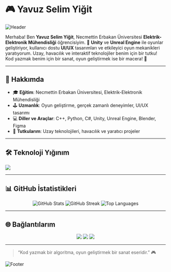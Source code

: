 # 🎮 Yavuz Selim Yiğit

![Header](https://capsule-render.vercel.app/api?type=waving&color=1E90FF&height=200§ion=header&text=Yavuz%20Selim%20Yiğit&fontSize=30&animation=fadeIn&fontAlignY=38&desc=Oyun%20Geliştirici%20%7C%20Elektrik-Elektronik%20Mühendisi&descAlignY=55&fontColor=FFFFFF)

Merhaba! Ben **Yavuz Selim Yiğit**, Necmettin Erbakan Üniversitesi **Elektrik-Elektronik Mühendisliği** öğrencisiyim. 🚀 **Unity** ve **Unreal Engine** ile oyunlar geliştiriyor, kullanıcı dostu **UI/UX** tasarımları ve etkileyici oyun mekanikleri yaratıyorum. Uzay, havacılık ve interaktif teknolojiler benim için bir tutku! Kod yazmak benim için bir sanat, oyun geliştirmek ise bir macera! 🎨

---

## 🚀 Hakkımda

- 🎓 **Eğitim**: Necmettin Erbakan Üniversitesi, Elektrik-Elektronik Mühendisliği
- 🕹️ **Uzmanlık**: Oyun geliştirme, gerçek zamanlı deneyimler, UI/UX tasarımı
- 💻 **Diller ve Araçlar**: C++, Python, C#, Unity, Unreal Engine, Blender, Figma
- 🌌 **Tutkularım**: Uzay teknolojileri, havacılık ve yaratıcı projeler

---

## 🛠️ Teknoloji Yığınım

<p align="left">
  <img src="https://skillicons.dev/icons?i=cpp,python,cs,qt,unity,unreal,blender,figma,xd,canva&theme=light" />
</p>

---

## 📊 GitHub İstatistikleri

<div align="center">
  <img src="https://github-readme-stats.vercel.app/api?username=Yavuz-Selim-Yigit&show_icons=true&theme=merko&hide_border=true&include_all_commits=true" alt="GitHub Stats" />
  <img src="https://github-readme-streak-stats.herokuapp.com/?user=Yavuz-Selim-Yigit&theme=merko&hide_border=true" alt="GitHub Streak" />
  <img src="https://github-readme-stats.vercel.app/api/top-langs/?username=Yavuz-Selim-Yigit&layout=compact&theme=merko&hide_border=true" alt="Top Languages" />
</div>

---

## 🌐 Bağlantılarım

<p align="center">
  <a href="https://www.linkedin.com/in/yavuz-selim-yigit/"><img src="https://img.shields.io/badge/LinkedIn-0077B5?style=for-the-badge&logo=linkedin&logoColor=white&labelColor=0077B5" /></a>
  <a href="https://instagram.com/yselimygt"><img src="https://img.shields.io/badge/Instagram-4682B4?style=for-the-badge&logo=instagram&logoColor=white&labelColor=4682B4" /></a>
  <a href="https://yavuz-selim-yigit.itch.io/"><img src="https://img.shields.io/badge/Itch.io-1E90FF?style=for-the-badge&logo=itchdotio&logoColor=white&labelColor=1E90FF&color=87CEEB" /></a>
</p>

---

> “Kod yazmak bir algoritma, oyun geliştirmek bir sanat eseridir.” 🎮

![Footer](https://capsule-render.vercel.app/api?type=waving&color=1E90FF&height=100§ion=footer&fontColor=FFFFFF)
